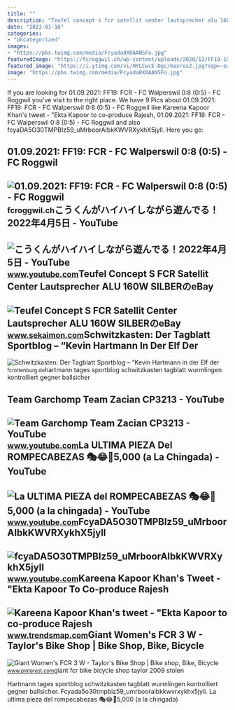 ```yaml
---
title: ""
description: "Teufel concept s fcr satellit center lautsprecher alu 160w silberのebay"
date: "2023-01-16"
categories:
- "Uncategorized"
images:
- "https://pbs.twimg.com/media/Fcyada8X0AANSFu.jpg"
featuredImage: "https://fcroggwil.ch/wp-content/uploads/2020/12/FF19-1024x576.jpg"
featured_image: "https://i.ytimg.com/vi/HYLCwcE-Dgc/maxres2.jpg?sqp=-oaymwEoCIAKENAF8quKqQMcGADwAQH4AYwCgALgA4oCDAgAEAEYRSBHKGUwDw==&amp;rs=AOn4CLC_ulBvmvqa2cf2uT56Qfk3FCYaDA"
image: "https://pbs.twimg.com/media/Fcyada8X0AANSFu.jpg"
---
```


If you are looking for 01.09.2021: FF19: FCR - FC Walperswil 0:8 (0:5) - FC Roggwil you've visit to the right place. We have 9 Pics about 01.09.2021: FF19: FCR - FC Walperswil 0:8 (0:5) - FC Roggwil like Kareena Kapoor Khan's tweet - "Ekta Kapoor to co-produce Rajesh, 01.09.2021: FF19: FCR - FC Walperswil 0:8 (0:5) - FC Roggwil and also fcyaDA5O30TMPBIz59\_uMrboorAIbkKWVRXykhX5jylI. Here you go:

01.09.2021: FF19: FCR - FC Walperswil 0:8 (0:5) - FC Roggwil
------------------------------------------------------------

 ![01.09.2021: FF19: FCR - FC Walperswil 0:8 (0:5) - FC Roggwil](https://fcroggwil.ch/wp-content/uploads/2020/12/FF19-1024x576.jpg) <small>fcroggwil.ch</small>こうくんがハイハイしながら遊んでる！2022年4月5日 - YouTube
-------------------------------------

 ![こうくんがハイハイしながら遊んでる！2022年4月5日 - YouTube](https://i.ytimg.com/vi/H2fAEMesIjo/maxresdefault.jpg?sqp=-oaymwEmCIAKENAF8quKqQMa8AEB-AH-CYAC0AWKAgwIABABGGUgXyhTMA8=&rs=AOn4CLCJYSghky0o-ilndxvg6fCYAda1ug) <small>www.youtube.com</small>Teufel Concept S FCR Satellit Center Lautsprecher ALU 160W SILBERのeBay
----------------------------------------------------------------------

 ![Teufel Concept S FCR Satellit Center Lautsprecher ALU 160W SILBERのeBay](https://i.ebayimg.com/00/s/ODEzWDE2MDA=/z/GqkAAOSwQjZXP47i/$_57.JPG?set_id=880000500F) <small>www.sekaimon.com</small>Schwitzkasten: Der Tagblatt Sportblog – “Kevin Hartmann In Der Elf Der
----------------------------------------------------------------------

 ![Schwitzkasten: Der Tagblatt Sportblog – “Kevin Hartmann in der Elf der](https://fcrottenburg.de/wp-content/uploads/2014/08/2014-06-06-Wurmlingen-FCR-1-5-0906.jpg) <small>fcrottenburg.de</small>hartmann tages sportblog schwitzkasten tagblatt wurmlingen kontrolliert gegner ballsicher

Team Garchomp Team Zacian CP3213 - YouTube
------------------------------------------

 ![Team Garchomp Team Zacian CP3213 - YouTube](https://i.ytimg.com/vi/HYLCwcE-Dgc/maxres2.jpg?sqp=-oaymwEoCIAKENAF8quKqQMcGADwAQH4AYwCgALgA4oCDAgAEAEYRSBHKGUwDw==&rs=AOn4CLC_ulBvmvqa2cf2uT56Qfk3FCYaDA) <small>www.youtube.com</small>La ULTIMA PIEZA Del ROMPECABEZAS 🎭😂🧘5,000 (a La Chingada) - YouTube
-------------------------------------------------------------------

 ![La ULTIMA PIEZA del ROMPECABEZAS 🎭😂🧘5,000 (a la chingada) - YouTube](https://i.ytimg.com/vi/KdZ3OosEZ6s/hq2.jpg?sqp=-oaymwEoCOADEOgC8quKqQMcGADwAQH4Ad4EgAK4CIoCDAgAEAEYZSBMKGMwDw==&rs=AOn4CLCfzFvJaPoNerKMbSKycXF-fCyaDA) <small>www.youtube.com</small>FcyaDA5O30TMPBIz59\_uMrboorAIbkKWVRXykhX5jylI
---------------------------------------------

 ![fcyaDA5O30TMPBIz59_uMrboorAIbkKWVRXykhX5jylI](https://yt3.googleusercontent.com/fcyaDA5O30TMPBIz59_uMrboorAIbkKWVRXykhX5jylI_mHsQMtKYRKrSU6WFKQalZc67BxTzAc=s900-c-k-c0x00ffffff-no-rj) <small>www.youtube.com</small>Kareena Kapoor Khan's Tweet - "Ekta Kapoor To Co-produce Rajesh
---------------------------------------------------------------

 ![Kareena Kapoor Khan's tweet - "Ekta Kapoor to co-produce Rajesh](https://pbs.twimg.com/media/Fcyada8X0AANSFu.jpg) <small>www.trendsmap.com</small>Giant Women's FCR 3 W - Taylor's Bike Shop | Bike Shop, Bike, Bicycle
---------------------------------------------------------------------

 ![Giant Women's FCR 3 W - Taylor's Bike Shop | Bike shop, Bike, Bicycle](https://i.pinimg.com/originals/7a/40/ff/7a40ff5bfed0d9939efa8de0c75a84ca.jpg) <small>www.pinterest.com</small>giant fcr bike bicycle shop taylor 2009 stolen

Hartmann tages sportblog schwitzkasten tagblatt wurmlingen kontrolliert gegner ballsicher. Fcyada5o30tmpbiz59\_umrbooraibkkwvrxykhx5jyli. La ultima pieza del rompecabezas 🎭😂🧘5,000 (a la chingada)
